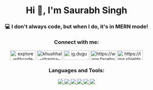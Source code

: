 <!-- ### Hi there 👋 -->
<h1 align="center">Hi 👋, I'm Saurabh Singh</h1>
<h3 align="center"> 💻 I don't always code, but when I do, it's in MERN mode! </h3>


<!-- <p align="center"> <img src="https://komarev.com/ghpvc/?username=khushhalsharma&label=Profile%20views&color=0e75b6&style=flat" alt="khushhalsharma" /> </p>

<p align="center"> <a href="https://github.com/ryo-ma/github-profile-trophy"><img src="https://github-profile-trophy.vercel.app/?username=saurabhsingh-7" alt="saurabhsingh-7" /></a> </p>
 -->
<h3 align="center">Connect with me:</h3>
<p align="center">
<a href="https://twitter.com/Saurabh82111416" target="blank"><img align="center" src="https://raw.githubusercontent.com/rahuldkjain/github-profile-readme-generator/master/src/images/icons/Social/twitter.svg" alt="explorewithcode" height="30" width="80" /></a>
<a href="https://www.linkedin.com/in/saurabh-singh-b0b749195/" target="blank"><img align="center" src="https://raw.githubusercontent.com/rahuldkjain/github-profile-readme-generator/master/src/images/icons/Social/linked-in-alt.svg" alt="khushhal-sharma-662a6a240" height="30" width="80" /></a>
<a href="https://www.instagram.com/isaurabhsin/" target="blank"><img align="center" src="https://raw.githubusercontent.com/rahuldkjain/github-profile-readme-generator/master/src/images/icons/Social/instagram.svg" alt="ig.dugu" height="30" width="80" /></a>
  <a href="https://www.facebook.com/profile.php?id=100009001952826" target="blank"><img align="center" src="https://raw.githubusercontent.com/rahuldkjain/github-profile-readme-generator/master/src/images/icons/Social/facebook.svg" alt="https://www.facebook.com/profile.php?id=100081251149390" height="30" width="80" /></a> <a href = "mailto:saurabhsinghup123@gmail.com"><img align="center" src="https://camo.githubusercontent.com/571384769c09e0c66b45e39b5be70f68f552db3e2b2311bc2064f0d4a9f5983b/68747470733a2f2f696d672e736869656c64732e696f2f62616467652f476d61696c2d4431343833363f7374796c653d666f722d7468652d6261646765266c6f676f3d676d61696c266c6f676f436f6c6f723d7768697465" alt="
https://img.shields.io/badge/Gmail-D14836?style=for-the-badge&logo=gmail&logoColor=white" height="30" width="80" /></a>
</p>

<h3 align="center">Languages and Tools:</h3>



<p align="center">  
  
   <a href="https://www.w3schools.com/html">
<img  src="https://readme-components.vercel.app/api?component=logo&fill=black&logo=html5&svgfill=f06629">
</a>
  
  <a href="https://www.w3schools.com/css/">
<img  src="https://readme-components.vercel.app/api?component=logo&fill=black&logo=CSS3&svgfill=028dd1">
</a>
  
  <a href="https://developer.mozilla.org/en-US/docs/Web/JavaScript">
<img  src="https://readme-components.vercel.app/api?component=logo&fill=black&logo=javascript&svgfill=f6df1c">
</a>
  
<a href="https://reactjs.org/">
 <img  src="https://readme-components.vercel.app/api?component=logo&fill=black&logo=react&animation=spin&svgfill=15d8fe">  
 </a>
  

 <a href="https://nodejs.org">
 <img  src="https://readme-components.vercel.app/api?component=logo&fill=black&logo=node.js&svgfill=659b60">
</a>


<a href="https://github.com/">
<img  src="https://readme-components.vercel.app/api?component=logo&fill=black&logo=github">
</a>
  
</p>

<!--   <p align="center"><a href="https://www.w3schools.com/html" target="_blank" rel="noreferrer"> <img src="https://raw.githubusercontent.com/devicons/devicon/master/icons/html5/html5-original-wordmark.svg" alt="html5" width="60" height="40"/> </a>     <a href="https://www.w3schools.com/css/" target="_blank" rel="noreferrer"> <img src="https://raw.githubusercontent.com/devicons/devicon/master/icons/css3/css3-original-wordmark.svg" alt="css3" width="60" height="40"/><a href="https://developer.mozilla.org/en-US/docs/Web/JavaScript" target="_blank" rel="noreferrer"> <img src="https://raw.githubusercontent.com/devicons/devicon/master/icons/javascript/javascript-original.svg" alt="javascript" width="60" height="40"/> </a><a href="https://reactjs.org/" target="_blank" rel="noreferrer"> <img src="https://raw.githubusercontent.com/devicons/devicon/master/icons/react/react-original-wordmark.svg" alt="react" width="60" height="40"/> </a>  <a href="https://redux.js.org" target="_blank" rel="noreferrer"> <img src="https://raw.githubusercontent.com/devicons/devicon/master/icons/redux/redux-original.svg" alt="redux" width="60" height="40"/> </a>  
  <a href="https://nextjs.org/" target="_blank" rel="noreferrer"> <img src="https://cdn.worldvectorlogo.com/logos/nextjs-2.svg" alt="nextjs" width="60" height="40"/> </a>  <a href="https://nodejs.org" target="_blank" rel="noreferrer"> <img src="https://raw.githubusercontent.com/devicons/devicon/master/icons/nodejs/nodejs-original-wordmark.svg" alt="nodejs" width="60" height="40"/> </a><a href="https://expressjs.com" target="_blank" rel="noreferrer"> <img src="https://raw.githubusercontent.com/devicons/devicon/master/icons/express/express-original-wordmark.svg" alt="express" width="60" height="40"/> </a> <a href="https://www.mongodb.com/" target="_blank" rel="noreferrer"> <img src="https://raw.githubusercontent.com/devicons/devicon/master/icons/mongodb/mongodb-original-wordmark.svg" alt="mongodb" width="60" height="40"/> </a> <a href="https://chakra-ui.com/">
    <img src="https://raw.githubusercontent.com/chakra-ui/chakra-ui/main/media/logo-colored@2x.png?raw=true" alt="Chakra logo" width="60" height="40" />
  </a><a href="https://getbootstrap.com" target="_blank" rel="noreferrer"> <img src="https://raw.githubusercontent.com/devicons/devicon/master/icons/bootstrap/bootstrap-plain-wordmark.svg" alt="bootstrap" width="60" height="40"/> </a> <a href="https://git-scm.com/" target="_blank" rel="noreferrer"> <img src="https://www.vectorlogo.zone/logos/git-scm/git-scm-icon.svg" alt="git" width="60" height="40"/> </a>
  </p>
  
  <p align="center">
    <img  src="https://github-readme-stats.vercel.app/api/top-langs?username=khushhalsharma&show_icons=true&locale=en&layout=compact" width="49%" alt="pic" />
    <img  src="https://github-readme-stats.vercel.app/api?username=khushhalsharma&show_icons=true&locale=en" alt="khushhalsharma" width="50%" /></p>
  </p>
  
 <p>
      <img align="left" src="https://camo.githubusercontent.com/d0b648319b2658c7e823fa4c1af739458a2bd48768b0c1f569f5b6839f4dd149/68747470733a2f2f6769746875622d726561646d652d73747265616b2d73746174732e6865726f6b756170702e636f6d2f3f757365723d6b6875736868616c736861726d6126" alt="khushhalsharma" width="40%%"/>
   <img align="right" src="https://cdn.dribbble.com/users/1162077/screenshots/3848914/programmer.gif" width="25%"/>
    <img align="left" alt="GIF" src="https://github.com/abhisheknaiidu/abhisheknaiidu/blob/master/code.gif?raw=true" width="30%" />

</p>
<h3 align="left">Support:</h3>
<p><a href="https://www.buymeacoffee.com/isaurabhsin"> <img align="left" src="https://cdn.buymeacoffee.com/buttons/v2/default-yellow.png" height="50" width="210" alt="isaurabhsin" /></a></p><br><br>

<p><img align="left" src="https://github-readme-stats.vercel.app/api/top-langs?username=saurabhsingh-7&show_icons=true&locale=en&layout=compact" alt="saurabhsingh-7" /></p>

<p>&nbsp;<img align="center" src="https://github-readme-stats.vercel.app/api?username=saurabhsingh-7&show_icons=true&locale=en" alt="saurabhsingh-7" /></p>

<p><img align="center" src="https://github-readme-streak-stats.herokuapp.com/?user=saurabhsingh-7&" alt="saurabhsingh-7" /></p>
 -->
<!--
**saurabhsingh-7/saurabhsingh-7** is a ✨ _special_ ✨ repository because its `README.md` (this file) appears on your GitHub profile.

Here are some ideas to get you started:

- 🔭 I’m currently working on ...
- 🌱 I’m currently learning ...
- 👯 I’m looking to collaborate on ...
- 🤔 I’m looking for help with ...
- 💬 Ask me about ...
- 📫 How to reach me: ...
- 😄 Pronouns: ...
- ⚡ Fun fact: ...
-->
